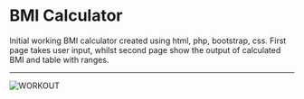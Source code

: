 # BMI Calculator

Initial working BMI calculator created using html, php, bootstrap, css. First page takes user input, whilst second page show the output of calculated BMI and table with ranges.
<hr>

![WORKOUT](PHP1\Homework\BMI\Images\Screen1.png)


